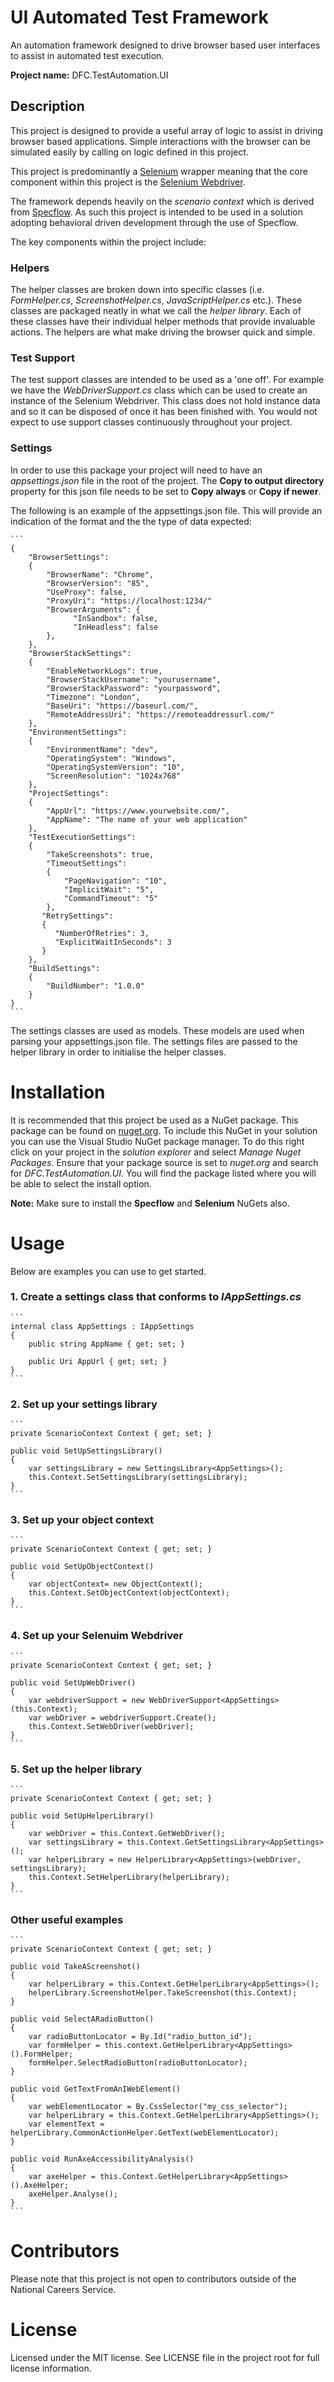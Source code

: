 # UI Automated Test Framework
An automation framework designed to drive browser based user interfaces to assist in automated test execution.

**Project name:** DFC.TestAutomation.UI

## Description
This project is designed to provide a useful array of logic to assist in driving browser based applications. Simple interactions with the browser can be simulated easily by calling on logic defined in this project. 

This project is predominantly a [Selenium](https://www.selenium.dev/) wrapper meaning that the core component within this project is the [Selenium Webdriver](https://www.selenium.dev/documentation/en/webdriver/). 

The framework depends heavily on the *scenario context* which is derived from [Specflow](https://specflow.org/). As such this project is intended to be used in a solution adopting behavioral driven development through the use of Specflow.

The key components within the project include:

### Helpers
The helper classes are broken down into specific classes (i.e. *FormHelper.cs*, *ScreenshotHelper.cs*, *JavaScriptHelper.cs* etc.). These classes are packaged neatly in what we call the *helper library*. Each of these classes have their individual helper methods that provide invaluable actions. The helpers are what make driving the browser quick and simple.

### Test Support
The test support classes are intended to be used as a 'one off'. For example we have the *WebDriverSupport.cs* class which can be used to create an instance of the Selenium Webdriver. This class does not hold instance data and so it can be disposed of once it has been finished with. You would not expect to use support classes continuously throughout your project.

### Settings
In order to use this package your project will need to have an *appsettings.json* file in the root of the project. The **Copy to output directory** property for this json file needs to be set to **Copy always** or **Copy if newer**.

The following is an example of the appsettings.json file. This will provide an indication of the format and the the type of data expected:

    ```
    {
	    "BrowserSettings": 
	    {
		    "BrowserName": "Chrome",
		    "BrowserVersion": "85",
		    "UseProxy": false,
		    "ProxyUri": "https://localhost:1234/"
		    "BrowserArguments": {
			      "InSandbox": false,
			      "InHeadless": false
			},  
	    },
	    "BrowserStackSettings": 
	    {
		    "EnableNetworkLogs": true,
		    "BrowserStackUsername": "yourusername",
		    "BrowserStackPassword": "yourpassword",
		    "Timezone": "London",
		    "BaseUri": "https://baseurl.com/",
		    "RemoteAddressUri": "https://remoteaddressurl.com/"
	    },
	    "EnvironmentSettings": 
	    {
		    "EnvironmentName": "dev",
		    "OperatingSystem": "Windows",
		    "OperatingSystemVersion": "10",
		    "ScreenResolution": "1024x768"
	    },
	    "ProjectSettings": 
	    {
		    "AppUrl": "https://www.yourwebsite.com/",
		    "AppName": "The name of your web application"
	    },
	    "TestExecutionSettings": 
	    {
		    "TakeScreenshots": true,
		    "TimeoutSettings": 
		    {
			    "PageNavigation": "10",
			    "ImplicitWait": "5",
			    "CommandTimeout": "5"
		    },
		   "RetrySettings": 
		   {
		      "NumberOfRetries": 3,
		      "ExplicitWaitInSeconds": 3
		   }
	    },
	    "BuildSettings":
	    {
		    "BuildNumber": "1.0.0"
	    }
    }
	```

The settings classes are used as models. These models are used when parsing your appsettings.json file. The settings files are passed to the helper library in order to initialise the helper classes.
# Installation
It is recommended that this project be used as a NuGet package. This package can be found on [nuget.org](https://www.nuget.org/packages/DFC.TestAutomation.UI/). To include this NuGet in your solution you can use the Visual Studio NuGet package manager. To do this right click on your project in the *solution explorer* and select *Manage Nuget Packages*. Ensure that your package source is set to *nuget.org* and search for *DFC.TestAutomation.UI*. You will find the package listed where you will be able to select the install option.

**Note:** Make sure to install the **Specflow** and **Selenium** NuGets also.

# Usage
Below are examples you can use to get started.

### 1. Create a settings class that conforms to *IAppSettings.cs*
    
    ```
    internal class AppSettings : IAppSettings
    {
        public string AppName { get; set; }
        
        public Uri AppUrl { get; set; }
    }
    ```

### 2. Set up your settings library

    ```
    private ScenarioContext Context { get; set; }
    
    public void SetUpSettingsLibrary()
    {
	    var settingsLibrary = new SettingsLibrary<AppSettings>();
		this.Context.SetSettingsLibrary(settingsLibrary);
	}
    ```

### 3. Set up your object context

    ```
    private ScenarioContext Context { get; set; }
    
    public void SetUpObjectContext()
    {
	    var objectContext= new ObjectContext();
		this.Context.SetObjectContext(objectContext);
	}
    ```
	
### 4. Set up your Selenuim Webdriver

    ```
    private ScenarioContext Context { get; set; }
    
    public void SetUpWebDriver()
    {
	    var webdriverSupport = new WebDriverSupport<AppSettings>(this.Context);
	    var webDriver = webdriverSupport.Create();
	    this.Context.SetWebDriver(webDriver);
    }
    ```

### 5. Set up the helper library

    ```
    private ScenarioContext Context { get; set; }
    
    public void SetUpHelperLibrary()
    {
	    var webDriver = this.Context.GetWebDriver();
	    var settingsLibrary = this.Context.GetSettingsLibrary<AppSettings>();
	    var helperLibrary = new HelperLibrary<AppSettings>(webDriver, settingsLibrary);
	    this.Context.SetHelperLibrary(helperLibrary);
    }
    ```

### Other useful examples

    ```
    private ScenarioContext Context { get; set; }
    
    public void TakeAScreenshot() 
    {
	    var helperLibrary = this.Context.GetHelperLibrary<AppSettings>();
		helperLibrary.ScreenshotHelper.TakeScreenshot(this.Context);
    }

    public void SelectARadioButton() 
    {
	    var radioButtonLocator = By.Id("radio_button_id");
        var formHelper = this.context.GetHelperLibrary<AppSettings>().FormHelper;
        formHelper.SelectRadioButton(radioButtonLocator);   
    }
    
    public void GetTextFromAnIWebElement() 
    {
	    var webElementLocator = By.CssSelector("my_css_selector");
	    var helperLibrary = this.Context.GetHelperLibrary<AppSettings>();
		var elementText = helperLibrary.CommonActionHelper.GetText(webElementLocator);
    }

    public void RunAxeAccessibilityAnalysis() 
    {
	    var axeHelper = this.Context.GetHelperLibrary<AppSettings>().AxeHelper;
        axeHelper.Analyse();    
    }
    ```

# Contributors

Please note that this project is not open to contributors outside of the National Careers Service.

# License

Licensed under the MIT license. See LICENSE file in the project root for full license information.